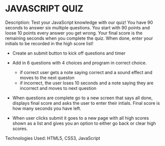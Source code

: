 # JAVASCRIPT QUIZ 

Description: Test your JavaScript knowledge with our quiz! You have 90 seconds to answer six multiple questions. You start with 90 points and loose 10 points every answer you get wrong. Your final score is the remaining seconds when you complete the quiz. When done, enter your initials to be recorded in the high score list! 



- Create an submit button to kick off questions and timer 
- Add in 6 questions with 4 choices and program in correct choice. 
    - if correct user gets a note saying correct and a sound effect and moves to the next queston 
    - if incorrect, the user loses 10 seconds and a note saying they are incorrect and moves to next question 

- When questions are complete go to a new screen that says all done, displays final score and asks the user to enter their intials. Final score is how many seconds you have left. 

- When user clicks submit it goes to a new page with all high scores shown as a list and gives you an option to either go back or clear high scores.

Technologies Used: HTML5, CSS3, JavaScript




